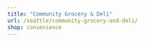 ```yaml
---
title: "Community Grocery & Deli"
url: /seattle/community-grocery-and-deli/
shop: convenience
---
```

